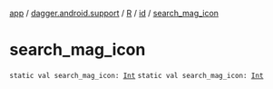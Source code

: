 [app](../../../index.md) / [dagger.android.support](../../index.md) / [R](../index.md) / [id](index.md) / [search_mag_icon](./search_mag_icon.md)

# search_mag_icon

`static val search_mag_icon: `[`Int`](https://kotlinlang.org/api/latest/jvm/stdlib/kotlin/-int/index.html)
`static val search_mag_icon: `[`Int`](https://kotlinlang.org/api/latest/jvm/stdlib/kotlin/-int/index.html)